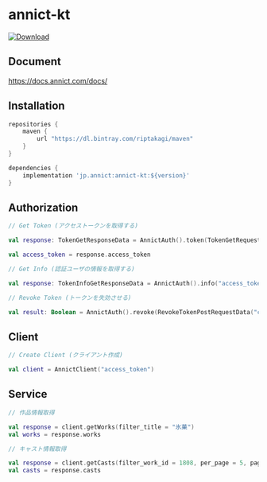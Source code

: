 # annict-kt

[ ![Download](https://api.bintray.com/packages/riptakagi/maven/annict-kt/images/download.svg) ](https://bintray.com/riptakagi/maven/annict-kt/_latestVersion)

## Document
https://docs.annict.com/docs/

## Installation
```gradle
repositories {
    maven {
        url "https://dl.bintray.com/riptakagi/maven"
    }
}

dependencies {
    implementation 'jp.annict:annict-kt:${version}'
}
```

## Authorization

```kotlin
// Get Token (アクセストークンを取得する)

val response: TokenGetResponseData = AnnictAuth().token(TokenGetRequestData("client_id", "client_secret", "authorization_code"(default), "urn:ietf:wg:oauth:2.0:oob"(default), "code"))

val access_token = response.access_token
```

```kotlin
// Get Info (認証ユーザの情報を取得する)

val response: TokenInfoGetResponseData = AnnictAuth().info("access_token")
```

```kotlin
// Revoke Token (トークンを失効させる)

val result: Boolean = AnnictAuth().revoke(RevokeTokenPostRequestData("client_id", "client_secret", "token"))
```

## Client
```kotlin
// Create Client (クライアント作成)

val client = AnnictClient("access_token")
```

## Service

```kotlin
// 作品情報取得

val response = client.getWorks(filter_title = "氷菓")
val works = response.works
```

```kotlin
// キャスト情報取得

val response = client.getCasts(filter_work_id = 1808, per_page = 5, page = 5)
val casts = response.casts
```
